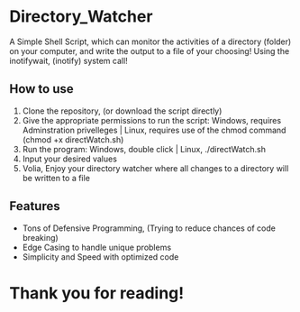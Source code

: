 # Directory_Watcher
A Simple Shell Script, which can monitor the activities of a directory (folder) on your computer, and write the output to a file of your choosing! Using the inotifywait, (inotify) system call!

## How to use
1. Clone the repository, (or download the script directly)
2. Give the appropriate permissions to run the script: Windows, requires Adminstration privelleges | Linux, requires use of the chmod command (chmod +x directWatch.sh)
3. Run the program: Windows, double click | Linux, ./directWatch.sh
4. Input your desired values
5. Volia, Enjoy your directory watcher where all changes to a directory will be written to a file

## Features
- Tons of Defensive Programming, (Trying to reduce chances of code breaking)
- Edge Casing to handle unique problems
- Simplicity and Speed with optimized code

# Thank you for reading!

